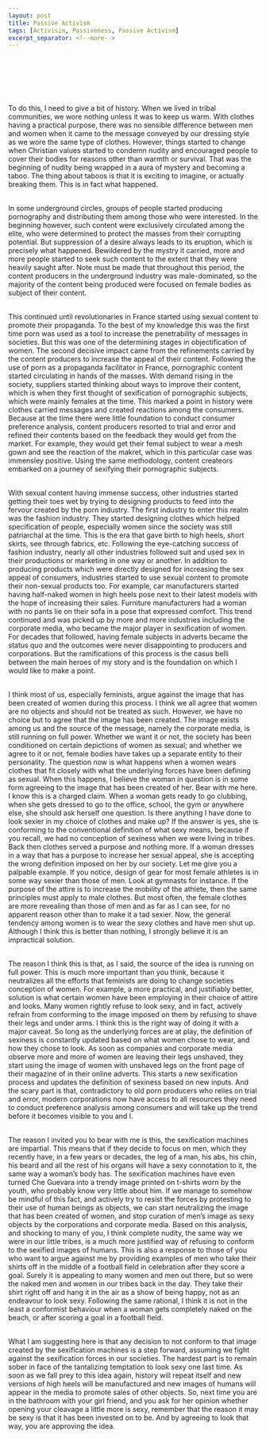```yaml
---
layout: post
title: Passive Activism
tags: [Activisim, Passiveness, Passive Activism]
excerpt_separator: <!--more-->
---
```




<br><br>

<p align="justify">

<!For a long time I have been hearing women complain about men who feel welcome to comment on women's sexual appeal or flirt with them when they have sexy clothes on. Men who engage in such behaviour often justify their attitudes based on what the women were wearing at the time, interpreting the sexiness of the clothes as a green light for their flirting. But I have yet to see a woman who sees some merit in such an argument, and in this article I would like to try and explain why I think the argument is valid to some extent. --><br><br>

To do this, I need to give a bit of history. When we lived in tribal communities, we wore nothing unless it was to keep us warm.  With clothes having a practical purpose, there was no sensible difference between men and women when it came to the message conveyed by our dressing style as we wore the same type of clothes. However, things started to change when Christian values started to condemn nudity and encouraged people to cover their bodies for reasons other than warmth or survival. That was the beginning of nudity being wrapped in a aura of mystery and becoming a taboo. The thing about taboos is that it is exciting to imagine, or actually breaking them. This is in fact what happened. <br><br>
  
In some underground circles, groups of people started producing pornography and distributing them among those who were interested. In the beginning however, such content were exclusively circulated among the elite, who were determined to protect the masses from their corrupting potential. But suppression of a desire always leads to its eruption, which is precisely what happened. Bewildered by the mystry it carried, more and more people started to seek such content to the extent that they were heavily saught after. Note must be made that throughout this period, the content producers in the underground industry was male-dominated, so the majority of the content being produced were focused on female bodies as subject of their content. <br><br>
  
This continued until revolutionaries in France started using sexual content to promote their propaganda. To the best of my knowledge this was the first time porn was used as a tool to increase the penetrability of messages in societies. But this was one of the determining stages in objectification of women. The second decisive impact came from the refinements carried by the content producers to increase the appeal of their content. Following the use of porn as a propaganda facilitator in France, pornographic content started circulating in hands of the masses. With demand rising in the society, suppliers started thinking about ways to improve their content, which is when they first thought of sexification of pornographic subjects, which were mainly females at the time. This marked a point in history were clothes carried messages and created reactions among the consumers. Because at the time there were little foundation to conduct consumer preference analysis, content producers resorted to trial and error and refined their contents based on the feedback they would get from the market. For example, they would get their femal subject to wear a mesh gown and see the reaction of the makret, which in this particular case was immensley positive. Using the same methodology, content createors embarked on a journey of sexifying their pornographic subjects. <br><br>
  
With sexual content having immense success, other industries started getting their toes wet by trying to designing products to feed into the fervour created by the porn industry. The first industry to enter this realm was the fashion industry. They started designing clothes which helped specification of people, especially women since the society was still patriarchal at the time. This is the era that gave birth to high heels, short skirts, see through fabrics, etc. Following the eye-catching success of fashion industry, nearly all other industries followed suit and used sex in their productions or marketing in one way or another. In addition to producing products which were directly designed for increasing the sex appeal of consumers, industries started to use sexual content to promote their non-sexual products too. For example, car manufacturers started having half-naked women in high heels pose next to their latest models with the hope of increasing their sales. Furniture manufacturers had a woman with no pants lie on their sofa in a pose that expressed comfort. This trend continued and was picked up by more and more industries including the corporate media, who became the major player in sexification of women. For decades that followed, having female subjects in adverts became the status quo and the outcomes were never disappointing to producers and corporations. But the ramifications of this process is the casus belli between the main heroes of my story and is the foundation on which I would like to make a point.<br><br>

I think most of us, especially feminists, argue against the image that has been created of women during this process. I think we all agree that women are no objects and should not be treated as such. However, we have no choice but to agree that the image has been created. The image exists among us and the source of the message, namely the corporate media, is still running on full power. Whether we want it or not, the society has been conditioned on certain depictions of women as sexual; and whether we agree to it or not, female bodies have takes up a separate entity to their personality. The question now is what happens when a women wears clothes that fit closely with what the underlying forces have been defining as sexual. When this happens, I believe the woman in question is in some form agreeing to the image that has been created of her. Bear with me here. I know this is a charged claim. When a woman gets ready to go clubbing, when she gets dressed to go to the office, school, the gym or anywhere else, she should ask herself one question. Is there anything I have done to look sexier in my choice of clothes and make up? If the answer is yes, she is conforming to the conventional definition of what sexy means, because if you recall, we had no conception of sexiness when we were living in tribes. Back then clothes served a purpose and nothing more. If a woman dresses in a way that has a purpose to increase her sexual appeal, she is accepting the wrong definition imposed on her by our society. Let me give you a palpable example. If you notice, design of gear for most female athletes is in some way sexier than those of men. Look at gymnasts for instance. If the purpose of the attire is to increase the mobility of the athlete, then the same principles must apply to male clothes. But most often, the female clothes are more revealing than those of men and as far as I can see, for no apparent reason other than to make it a tad sexier. Now, the general tendency among women is to wear the sexy clothes and have men shut up. Although I think this is better than nothing, I strongly believe it is an impractical solution. <br><br>

The reason I think this is that, as I said, the source of the idea is running on full power. This is much more important than you think, because it neutralizes all the efforts that feminists are doing to change societies conception of women. For example, a more practical, and justifiably better, solution is what certain women have been employing in their choice of attire and looks. Many women rightly refuse to look sexy, and in fact, actively refrain from conforming to the image imposed on them by refusing to shave their legs and under arms. I think this is the right way of doing it with a major caveat. So long as the underlying forces are at play, the definition of sexiness is constantly updated based on what women chose to wear, and how they chose to look. As soon as companies and corporate media observe more and more of women are leaving their legs unshaved, they start using the image of women with unshaved legs on the front page of their magazine of in their online adverts. This starts a new sexification process and updates the definition of sexiness based on new inputs. And the scary part is that, contradictory to old porn producers who relies on trial and error, modern corporations now have access to all resources they need to conduct preference analysis among consumers and will take up the trend before it becomes visible to you and I. <br><br>

The reason I invited you to bear with me is this, the sexification machines are impartial. This means that if they decide to focus on men, which they recently have, in a few years or decades, the leg of a man, his abs, his chin, his beard and all the rest of his organs will have a sexy connotation to it, the same way a woman’s body has. The sexification machines have even turned Che Guevara into a trendy image printed on t-shirts worn by the youth, who probably know very little about him. If we manage to somehow be mindful of this fact, and actively try to resist the forces by protesting to their use of human beings as objects, we can start neutralizing the image that has been created of women, and stop curation of men’s image as sexy objects by the corporations and corporate media. Based on this analysis, and shocking to many of you, I think complete nudity, the same way we were in our little tribes, is a much more justified way of refusing to conform to the sexified images of humans. This is also a response to those of you who want to argue against me by providing examples of men who take their shirts off in the middle of a football field in celebration after they score a goal. Surely it is appealing to many women and men out there, but so were the naked men and women in our tribes back in the day.  They take their shirt right off and hang it in the air as a show of being happy, not as an endeavour to look sexy. Following the same rational,  I think it is not in the least a conformist behaviour when a woman gets completely naked on the beach, or after scoring a goal in a football field. <br><br>

What I am suggesting here is that any decision to not conform to that image created by the sexification machines is a step forward, assuming we fight against the sexification forces in our societies. The hardest part is to remain sober in face of the tantalizing temptation to look sexy one last time. As soon as we fall prey to this idea again, history will repeat itself and new versions of high heels will be manufactured and new images of humans will appear in the media to promote sales of other objects. So, next time you are in the bathroom with your girl friend, and you ask for her opinion whether opening your cleavage a little more is sexy, remember that the reason it may be sexy is that it has been invested on to be. And by agreeing to look that way, you are approving the idea.   <br><br>
  
</p>  
  <br><br><br><br>
